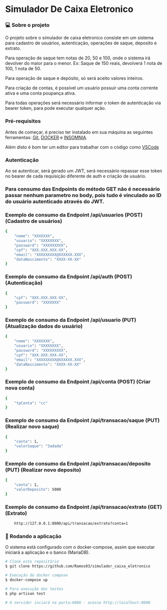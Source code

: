 # Simulador De Caixa Eletronico

### 💻 Sobre o projeto

O projeto sobre o simulador de caixa eletronico consiste em um sistema para cadastro de usuários, autenticação, operações de saque, deposito e extrato.

Para operação de saque tem notas de 20, 50 e 100, onde o sistema irá devolver do maior para o menor. Ex: Saque de 150 reais, devolverá 1 nota de 100, 1 nota de 50.

Para operação de saque e depósito, só será aceito valores inteiros.

Para criação de contas, é possível um usuário possuir uma conta corrente ativa e uma conta poupança ativa.

Para todas operações será necessário informar o token de autenticação via bearer token, para pode executar qualquer ação.


### Pré-requisitos

Antes de começar, é preciso ter instalado em sua máquina as seguintes ferramentas:
[Git](https://git-scm.com), [DOCKER](https://hub.docker.com/_/mysql) e [INSOMNIA](https://insomnia.rest/download).

Além disto é bom ter um editor para trabalhar com o código como [VSCode](https://code.visualstudio.com/)

### Autenticação
Ao se autenticar, será gerado um JWT, será necessário repassar esse token no bearer de cada requisição diferente de auth e criação de usuário.

### Para consumo das Endpoints do método GET não é necessário passar nenhum parametro no body, pois tudo é vinculado ao ID do usuário autenticado através do JWT.

### Exemplo de consumo da Endpoint /api/usuarios (POST) (Cadastro de usuários)
```bash
{
	"nome": "XXXXXXX",
	"usuario": "XXXXXXXX",
	"password": "XXXXXXXXX",
	"cpf": "XXX.XXX.XXX-XX",
	"email": "XXXXXXXXX@XXXXXX.XXX",
	"dataNascimento": "XXXX-XX-XX"
}
```

### Exemplo de consumo da Endpoint /api/auth (POST) (Autenticação)
```bash
{
	"cpf": "XXX.XXX.XXX-XX",
	"password": "XXXXXXX"
}
```

### Exemplo de consumo da Endpoint /api/usuario (PUT) (Atualização dados do usuário)
```bash
{
	"nome": "XXXXXXX",
	"usuario": "XXXXXXXX",
	"password": "XXXXXXXXX",
	"cpf": "XXX.XXX.XXX-XX",
	"email": "XXXXXXXXX@XXXXXX.XXX",
	"dataNascimento": "XXXX-XX-XX"
}
```

### Exemplo de consumo da Endpoint /api/conta (POST) (Criar nova conta)
```bash
{
	"tpConta": "cc"
}
```

### Exemplo de consumo da Endpoint /api/transacao/saque (PUT) (Realizar novo saque)
```bash
{
	"conta": 1,
	"valorSaque": "3adada"
}
```

### Exemplo de consumo da Endpoint /api/transacao/deposito (PUT) (Realizar novo deposito)
```bash
{
	"conta": 1,
	"valorDeposito": 5000
}
```

### Exemplo de consumo da Endpoint /api/transacao/extrato (GET) (Extrato)
```bash
	http://127.0.0.1:8000/api/transacao/extrato?conta=1
```

### 🎲 Rodando a aplicação

O sistema está configurado com o docker-compose, assim que executar iniciará a aplicação e o banco (MariaDB).

```bash
# Clone este repositório
$ git clone https://github.com/Ramos03/simulador_caixa_eletronico

# Execução do docker compose
$ docker-compose up

# Para execução dos testes
$ php artisan test

# O servidor inciará na porta:8000 - acesse http://localhost:8000 
```